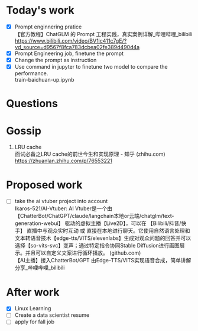# Today's work  
- [x] Prompt enginnering pratice  
【官方教程】ChatGLM 的 Prompt 工程实践，真实案例详解_哔哩哔哩_bilibili  https://www.bilibili.com/video/BV1ic411c7gE/?vd_source=d9567f8fca783dcbea02fe389d490d4a  
- [x] Prompt Engineering job, finetune the prompt  
- [x] Change the prompt as instruction  
- [x] Use command in jupyter to finetune two model to compare the performance.  
train-baichuan-up.ipynb
# Questions 
# Gossip
1. LRU cache  
面试必备之LRU cache的前世今生和实现原理 - 知乎 (zhihu.com)  https://zhuanlan.zhihu.com/p/76553221  
# Proposed work  
- [ ] take the ai vtuber project into account  
Ikaros-521/AI-Vtuber: AI Vtuber是一个由 【ChatterBot/ChatGPT/claude/langchain本地or云端/chatglm/text-generation-webui】 驱动的虚拟主播【Live2D】，可以在 【Bilibili/抖音/快手】 直播中与观众实时互动 或 直接在本地进行聊天。它使用自然语言处理和文本转语音技术【edge-tts/VITS/elevenlabs】生成对观众问题的回答并可以选择【so-vits-svc】变声；通过特定指令协同Stable Diffusion进行画图展示。并且可以自定义文案进行循环播放。 (github.com)  
【AI主播】接入ChatterBot/GPT 由Edge-TTS/VITS实现语音合成，简单讲解分享_哔哩哔哩_bilibili  
# After work
- [x] Linux Learning  
- [ ] Create a data scientist resume  
- [ ] apply for fall job  
